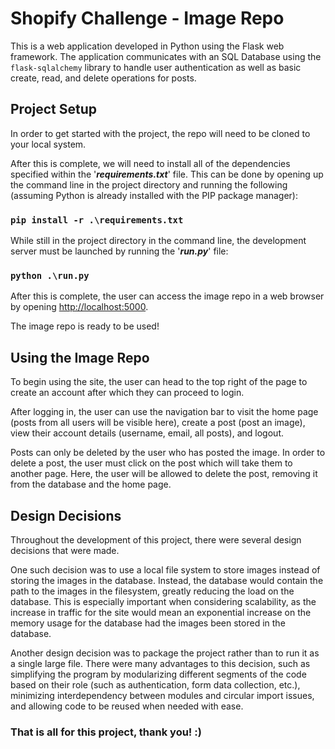# Shopify Challenge - Image Repo 
This is a web application developed in Python using the Flask web framework. The application communicates with an SQL Database using the `flask-sqlalchemy` library to handle user authentication as well as basic create, read, and delete operations for posts.

## Project Setup
In order to get started with the project, the repo will need to be cloned to your local system. 

After this is complete, we will need to install all of the dependencies specified within the '**_requirements.txt_**' file. This can be done by opening up the command line in the project directory and running the following (assuming Python is already installed with the PIP package manager):
### `pip install -r .\requirements.txt`

While still in the project directory in the command line, the development server must be launched by running the '**_run.py_**' file:
### `python .\run.py`

After this is complete, the user can access the image repo in a web browser by opening [http://localhost:5000](http://localhost:5000).

The image repo is ready to be used!

## Using the Image Repo
To begin using the site, the user can head to the top right of the page to create an account after which they can proceed to login. 

After logging in, the user can use the navigation bar to visit the home page (posts from all users will be visible here), create a post (post an image), view their account details (username, email, all posts), and logout.

Posts can only be deleted by the user who has posted the image. In order to delete a post, the user must click on the post which will take them to another page. Here, the user will be allowed to delete the post, removing it from the database and the home page.

## Design Decisions
Throughout the development of this project, there were several design decisions that were made. 

One such decision was to use a local file system to store images instead of storing the images in the database. Instead, the database would contain the path to the images in the filesystem, greatly reducing the load on the database. This is especially important when considering scalability, as the increase in traffic for the site would mean an exponential increase on the memory usage for the database had the images been stored in the database.

Another design decision was to package the project rather than to run it as a single large file. There were many advantages to this decision, such as simplifying the program by modularizing different segments of the code based on their role (such as authentication, form data collection, etc.), minimizing interdependency between modules and circular import issues, and allowing code to be reused when needed with ease.

### That is all for this project, thank you! :)
